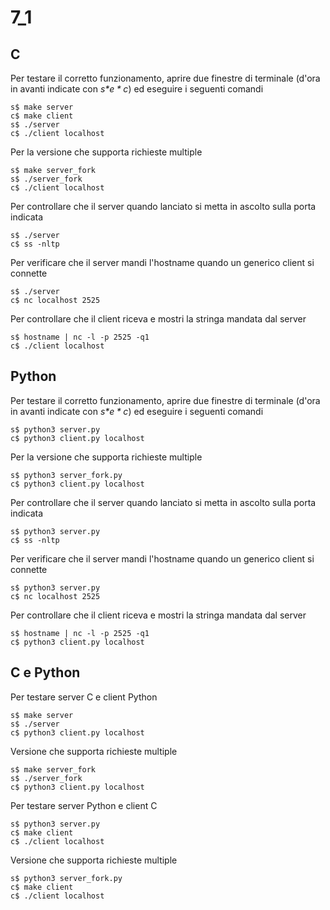 # 7_1

## C

Per testare il corretto funzionamento, aprire due finestre di terminale (d'ora in avanti indicate con *s$*e *c$*) ed eseguire i seguenti comandi

```shell
s$ make server
c$ make client
s$ ./server
c$ ./client localhost
```

Per la versione che supporta richieste multiple

```shell
s$ make server_fork
s$ ./server_fork
c$ ./client localhost
```

Per controllare che il server quando lanciato si metta in ascolto sulla porta indicata

```shell
s$ ./server
c$ ss -nltp
```

Per verificare che il server mandi l'hostname quando un generico client si connette

```shell
s$ ./server 
c$ nc localhost 2525
```

Per controllare che il client riceva e mostri la stringa mandata dal server

```shell
s$ hostname | nc -l -p 2525 -q1
c$ ./client localhost 
```

## Python

Per testare il corretto funzionamento, aprire due finestre di terminale (d'ora in avanti indicate con *s$* e *c$*) ed eseguire i seguenti comandi

```shell
s$ python3 server.py
c$ python3 client.py localhost
```

Per la versione che supporta richieste multiple

```shell
s$ python3 server_fork.py
c$ python3 client.py localhost
```

Per controllare che il server quando lanciato si metta in ascolto sulla porta indicata

```shell
s$ python3 server.py
c$ ss -nltp
```

Per verificare che il server mandi l'hostname quando un generico client si connette

```shell
s$ python3 server.py
c$ nc localhost 2525
```

Per controllare che il client riceva e mostri la stringa mandata dal server

```shell
s$ hostname | nc -l -p 2525 -q1
c$ python3 client.py localhost 
```

## C e Python

Per testare server C e client Python

```shell
s$ make server
s$ ./server
c$ python3 client.py localhost
```

Versione che supporta richieste multiple

```shell
s$ make server_fork
s$ ./server_fork
c$ python3 client.py localhost
```

Per testare server Python e client C

```shell
s$ python3 server.py
c$ make client
c$ ./client localhost
```

Versione che supporta richieste multiple

```shell
s$ python3 server_fork.py
c$ make client
c$ ./client localhost
```
